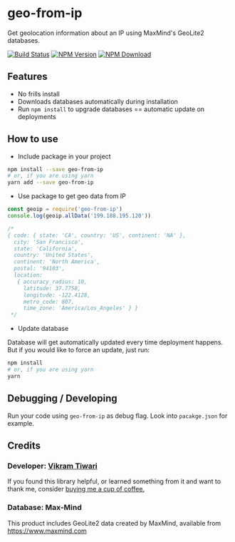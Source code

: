 # geo-from-ip

Get geolocation information about an IP using MaxMind's GeoLite2 databases.

[![Build Status](https://travis-ci.org/VikramTiwari/geo-from-ip.svg?branch=master)](https://travis-ci.org/VikramTiwari/geo-from-ip) [![NPM Version](https://img.shields.io/npm/v/geo-from-ip.svg)](https://www.npmjs.com/package/geo-from-ip) [![NPM Download](https://img.shields.io/npm/dm/geo-from-ip.svg)](https://www.npmjs.com/package/geo-from-ip)

## Features

- No frills install
- Downloads databases automatically during installation
- Run `npm install` to upgrade databases == automatic update on deployments

## How to use

- Include package in your project

``` sh
npm install --save geo-from-ip
# or, if you are using yarn
yarn add --save geo-from-ip
```

- Use package to get geo data from IP

``` javascript
const geoip = require('geo-from-ip')
console.log(geoip.allData('199.188.195.120'))

/*
{ code: { state: 'CA', country: 'US', continent: 'NA' },
  city: 'San Francisco',
  state: 'California',
  country: 'United States',
  continent: 'North America',
  postal: '94103',
  location:
   { accuracy_radius: 10,
     latitude: 37.7758,
     longitude: -122.4128,
     metro_code: 807,
     time_zone: 'America/Los_Angeles' } }
 */
```

- Update database

Database will get automatically updated every time deployment happens. But if you would like to force an update, just run:

``` sh
npm install
# or, if you are using yarn
yarn
```

## Debugging / Developing

Run your code using `geo-from-ip` as debug flag. Look into `pacakge.json` for example.

## Credits

### Developer: [Vikram Tiwari](https://vikramtiwari.com)

If you found this library helpful, or learned something from it and want to thank me, consider [buying me a cup of coffee.](https://www.paypal.me/vikramtiwari/5)

### Database: Max-Mind

This product includes GeoLite2 data created by MaxMind, available from <https://www.maxmind.com>
